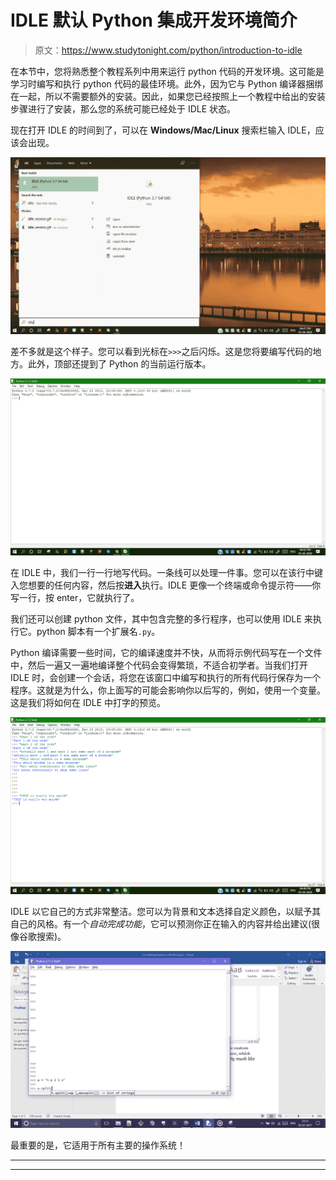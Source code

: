 # IDLE 默认 Python 集成开发环境简介

> 原文：<https://www.studytonight.com/python/introduction-to-idle>

在本节中，您将熟悉整个教程系列中用来运行 python 代码的开发环境。这可能是学习时编写和执行 python 代码的最佳环境。此外，因为它与 Python 编译器捆绑在一起，所以不需要额外的安装。因此，如果您已经按照上一个教程中给出的安装步骤进行了安装，那么您的系统可能已经处于 IDLE 状态。

现在打开 IDLE 的时间到了，可以在 **Windows/Mac/Linux** 搜索栏输入 IDLE，应该会出现。

![Introduction to IDLE](img/ac4ac610c981b9ed1aef8f614ef0a1e8.png)

差不多就是这个样子。您可以看到光标在`>>>`之后闪烁。这是您将要编写代码的地方。此外，顶部还提到了 Python 的当前运行版本。

![Introduction to IDLE](img/f53798a51a700c407f5a84b19aab7589.png)

在 IDLE 中，我们一行一行地写代码。一条线可以处理一件事。您可以在该行中键入您想要的任何内容，然后按**进入**执行。IDLE 更像一个终端或命令提示符——你写一行，按 enter，它就执行了。

我们还可以创建 python 文件，其中包含完整的多行程序，也可以使用 IDLE 来执行它。python 脚本有一个扩展名`.py`。

Python 编译需要一些时间，它的编译速度并不快，从而将示例代码写在一个文件中，然后一遍又一遍地编译整个代码会变得繁琐，不适合初学者。当我们打开 IDLE 时，会创建一个会话，将您在该窗口中编写和执行的所有代码行保存为一个程序。这就是为什么，你上面写的可能会影响你以后写的，例如，使用一个变量。这是我们将如何在 IDLE 中打字的预览。

![Introduction to IDLE](img/e7d06d084a94d7fde0efb1dc79ced2aa.png)

IDLE 以它自己的方式非常整洁。您可以为背景和文本选择自定义颜色，以赋予其自己的风格。有一个*自动完成功能*，它可以预测你正在输入的内容并给出建议(很像谷歌搜索)。

![Introduction to IDLE](img/4e77ecd7c694b57bda4bfc395ae7ae22.png)

最重要的是，它适用于所有主要的操作系统！

* * *

* * *